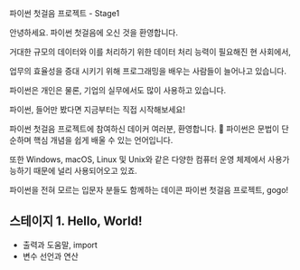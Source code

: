 파이썬 첫걸음 프로젝트 - Stage1

안녕하세요. 파이썬 첫걸음에 오신 것을 환영합니다.

거대한 규모의 데이터와 이를 처리하기 위한 데이터 처리 능력이 필요해진 현 사회에서,

업무의 효율성을 증대 시키기 위해 프로그래밍을 배우는 사람들이 늘어나고 있습니다.

파이썬은 개인은 물론, 기업의 실무에서도 많이 사용하고 있습니다.

파이썬, 들어만 봤다면 지금부터는 직접 시작해보세요!

파이썬 첫걸음 프로젝트에 참여하신 데이커 여러분, 환영합니다. 🙌
파이썬은 문법이 단순하며 핵심 개념을 쉽게 배울 수 있는 언어입니다.

또한 Windows, macOS, Linux 및 Unix와 같은 다양한 컴퓨터 운영 체제에서 사용가능하기 때문에 널리 사용되어오고 있죠.

파이썬을 전혀 모르는 입문자 분들도 함께하는 데이콘 파이썬 첫걸음 프로젝트, gogo!

## 스테이지 1. Hello, World!
- 출력과 도움말, import
-  변수 선언과 연산
